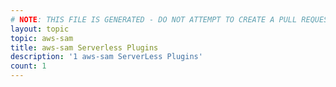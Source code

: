 ```yaml
---
# NOTE: THIS FILE IS GENERATED - DO NOT ATTEMPT TO CREATE A PULL REQUEST TO UPDATE THE DATA. 
layout: topic
topic: aws-sam
title: aws-sam Serverless Plugins
description: '1 aws-sam ServerLess Plugins'
count: 1
---
```

